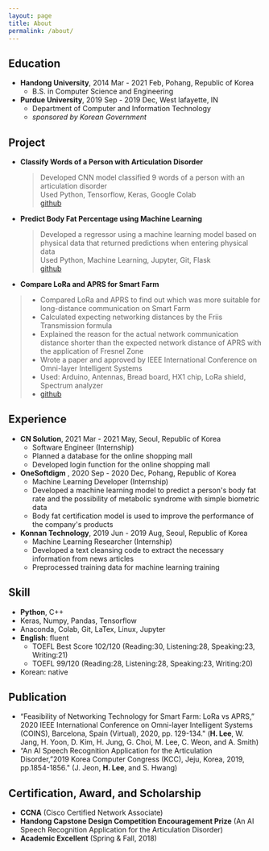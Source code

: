 ```yaml
---
layout: page
title: About
permalink: /about/
---
```


## Education
- **Handong University**, 2014 Mar - 2021 Feb, Pohang, Republic of Korea
    - B.S. in Computer Science and Engineering   
- **Purdue University**, 2019 Sep - 2019 Dec, West lafayette, IN
    - Department of Computer and Information Technology
    - _sponsored by Korean Government_

## Project
- **Classify Words of a Person with Articulation Disorder**   
    > Developed CNN model classified 9 words of a person with an articulation disorder   
    > Used Python, Tensorflow, Keras, Google Colab   
    > [github](https://github.com/dlgur1994/Classify-Words-of-a-Person-with-Articulation-Disorder-using-Deep-Learning)

- **Predict Body Fat Percentage using Machine Learning**   
    > Developed a regressor using a machine learning model based on physical data that returned predictions when entering physical data   
    > Used Python, Machine Learning, Jupyter, Git, Flask   
    > [github](https://github.com/dlgur1994/Predict-Body-Fat-Percentage-using-Machine-Learning)

- **Compare LoRa and APRS for Smart Farm**   
> - Compared LoRa and APRS to find out which was more suitable for long-distance communication on Smart Farm   
> - Calculated expecting networking distances by the Friis Transmission formula 
> - Explained the reason for the actual network communication distance shorter than the expected network distance of APRS with the application of Fresnel Zone   
> - Wrote a paper and approved by IEEE International Conference on Omni-layer Intelligent Systems   
> - Used: Arduino, Antennas, Bread board, HX1 chip, LoRa shield, Spectrum analyzer
> - [github](https://github.com/dlgur1994/Compare-LoRa-and-APRS-for-Smart-Farm)

## Experience
- **CN Solution**, 2021 Mar - 2021 May, Seoul, Republic of Korea
    - Software Engineer (Internship)
    - Planned a database for the online shopping mall
    - Developed login function for the online shopping mall
- **OneSoftdigm** , 2020 Sep - 2020 Dec, Pohang, Republic of Korea
    - Machine Learning Developer (Internship)
    - Developed a machine learning model to predict a person's body fat rate and the possibility of metabolic syndrome with simple biometric data
    - Body fat certification model is used to improve the performance of the company's products
- **Konnan Technology**, 2019 Jun - 2019 Aug, Seoul, Republic of Korea
    - Machine Learning Researcher (Internship)
    - Developed a text cleansing code to extract the necessary information from news articles
    - Preprocessed training data for machine learning training

## Skill
- **Python**, C++
- Keras, Numpy, Pandas, Tensorflow
- Anaconda, Colab, Git, LaTex, Linux, Jupyter
- **English**: fluent
    - TOEFL Best Score 102/120 (Reading:30, Listening:28, Speaking:23, Writing:21)
    - TOEFL 99/120 (Reading:28, Listening:28, Speaking:23, Writing:20)
- Korean: native

## Publication
- “Feasibility of Networking Technology for Smart Farm: LoRa vs APRS,” 2020 IEEE International Conference on Omni-layer Intelligent Systems (COINS), Barcelona, Spain (Virtual), 2020, pp. 129-134." (**H. Lee**, W. Jang, H. Yoon, D. Kim, H. Jung, G. Choi, M. Lee, C. Weon, and A. Smith)
- “An AI Speech Recognition Application for the Articulation Disorder,”2019 Korea Computer Congress (KCC), Jeju, Korea, 2019, pp.1854-1856." (J. Jeon, **H. Lee**, and S. Hwang)

## Certification, Award, and Scholarship
- **CCNA** (Cisco Certified Network Associate)
- **Handong Capstone Design Competition Encouragement Prize** (An AI Speech Recognition Application for the Articulation Disorder)
- **Academic Excellent** (Spring & Fall, 2018)